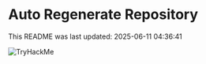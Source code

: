 # Auto Regenerate Repository

This README was last updated: 2025-06-11 04:36:41

 ![TryHackMe](https://tryhackme.com/badge/533634)